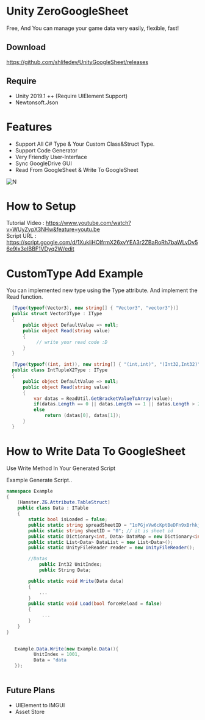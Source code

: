  
 
 # Unity ZeroGoogleSheet
 Free, And You can manage your game data very easily, flexible, fast!
 
 ## Download
  https://github.com/shlifedev/UnityGoogleSheet/releases
 
 ## Require
  - Unity 2019.1 ++ (Require UIElement Support)
  - Newtonsoft.Json
  
 # Features
 - Support All C# Type & Your Custom Class&Struct Type.
 - Support Code Generator
 - Very Friendly User-Interface
 - Sync GoogleDrive GUI
 - Read From GoogleSheet & Write To GoogleSheet
 
 ![N](https://github.com/shlifedev/UnityGoogleSheet/blob/main/app.gif?raw=true)
 # How to Setup
 Tutorial Video : https://www.youtube.com/watch?v=WUyZypX3NHw&feature=youtu.be  
 Script URL : https://script.google.com/d/1XukliHOlfrmX26xvYEA3r2ZBaRoRh7baWLvDv56e9Ix3eIBBF1VDyq2W/edit

 # CustomType Add Example
 You can implemented new type using the Type attribute. And implement the Read function.
  
 
  ```csharp
    [Type(typeof(Vector3), new string[] { "Vector3", "vector3"})]
    public struct Vector3Type : IType
    {
        public object DefaultValue => null;
        public object Read(string value)
        {
             // write your read code :D
        }
    }
 ```
 
 
  ```csharp
    [Type(typeof((int, int)), new string[] { "(int,int)", "(Int32,Int32)" })]
    public class IntTupleX2Type : IType
    {
        public object DefaultValue => null;
        public object Read(string value)
        {
            var datas = ReadUtil.GetBracketValueToArray(value);
            if(datas.Length == 0 || datas.Length == 1 || datas.Length > 2) return DefaultValue;
            else 
                return (datas[0], datas[1]); 
        }
    }
 ```

# How to Write Data To GoogleSheet
 Use Write Method In Your Generated Script 
 
 
Example Generate Script..
```cs
namespace Example
{
    [Hamster.ZG.Attribute.TableStruct]
    public class Data : ITable
    { 
        static bool isLoaded = false;
        public static string spreadSheetID = "1oPGjxVw6cKptBeDFn9xBrhkjqoInxaSr_Y7FUyZG3bQ"; // it is file id
        public static string sheetID = "0"; // it is sheet id
        public static Dictionary<int, Data> DataMap = new Dictionary<int, Data>(); 
        public static List<Data> DataList = new List<Data>();  
        public static UnityFileReader reader = new UnityFileReader();

        //Datas
      		public Int32 UnitIndex;
	      	public String Data;

        public static void Write(Data data)
        { 
            ...
        }  
        public static void Load(bool forceReload = false)
        {
             ...
        } 
    }
}
        
```
```cs
   Example.Data.Write(new Example.Data(){
          UnitIndex = 1001,
          Data = "data
   });
   
```
 
## Future Plans
 - UIElement to IMGUI
 - Asset Store
